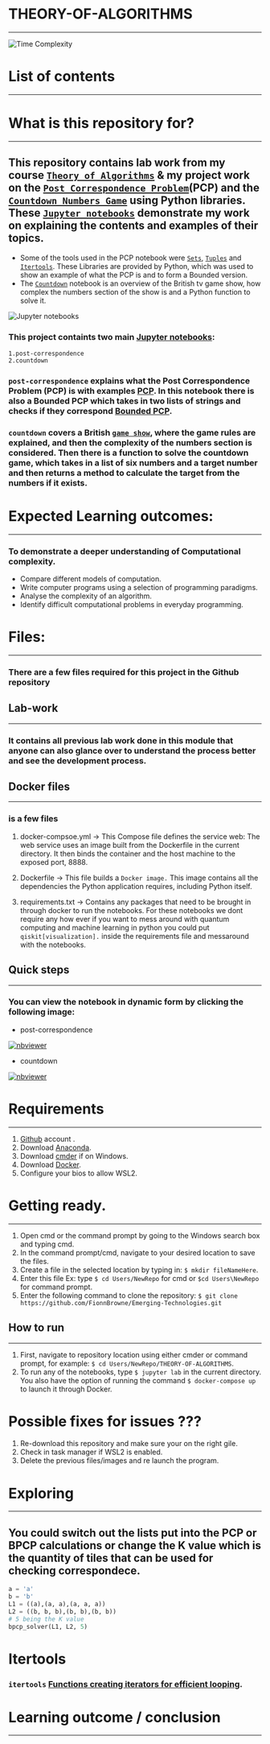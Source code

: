 # THEORY-OF-ALGORITHMS
***
![Time Complexity](https://upload.wikimedia.org/wikipedia/commons/thumb/6/6e/Complexity_subsets_pspace.svg/1920px-Complexity_subsets_pspace.svg.png)

# List of contents
***

# What is this repository for?
***
## This repository contains lab work from my course [`Theory of Algorithms`](https://learnonline.gmit.ie/course/view.php?id=5197) & my project work on the [`Post Correspondence Problem`](https://github.com/FionnBrowne/THEORY-OF-ALGORITHMS/blob/main/post-correspondence.ipynb)(PCP) and the [`Countdown Numbers Game`](https://github.com/FionnBrowne/THEORY-OF-ALGORITHMS/blob/main/countdown.ipynb) using Python libraries. These [`Jupyter notebooks`](https://jupyter.org/) demonstrate my work on explaining the contents and examples of their topics.
- Some of the tools used in the PCP notebook were [`Sets`](https://docs.python.org/3/tutorial/datastructures.html#sets), [`Tuples`](https://docs.python.org/3/tutorial/datastructures.html#tuples-and-sequences) and [`Itertools`](https://realpython.com/python-itertools/). These Libraries are provided by Python, which was used to show an example of what the PCP is and to form a Bounded version.
- The [`Countdown`](https://github.com/FionnBrowne/THEORY-OF-ALGORITHMS/blob/main/countdown.ipynb) notebook is an overview of the British tv game show, how complex the numbers section of the show is and a Python function to solve it.

![Jupyter notebooks](https://upload.wikimedia.org/wikipedia/commons/thumb/3/38/Jupyter_logo.svg/414px-Jupyter_logo.svg.png)

### This project containts two main [Jupyter notebooks](https://jupyter.org/):
    1.post-correspondence
    2.countdown

### `post-correspondence` explains what the Post Correspondence Problem (PCP) is with examples [PCP](https://en.wikipedia.org/wiki/Post_correspondence_problem#:~:text=One%20of%20the%20most%20important,the%20problem%20is%20NP%2Dcomplete.). In this notebook there is also a Bounded PCP which takes in two lists of strings and checks if they correspond [Bounded PCP](https://cs.stackexchange.com/questions/2783/a-polynomial-reduction-from-any-np-complete-problem-to-bounded-pcp).

### `countdown` covers a British [`game show`](https://en.wikipedia.org/wiki/Countdown_(game_show)), where the game rules are explained, and then the complexity of the numbers section is considered. Then there is a function to solve the countdown game, which takes in a list of six numbers and a target number and then returns a method to calculate the target from the numbers if it exists.

# Expected Learning outcomes:
***
### To demonstrate a deeper understanding of Computational complexity.
- Compare different models of computation.
- Write computer programs using a selection of programming paradigms.
- Analyse the complexity of an algorithm.
- Identify difficult computational problems in everyday programming.

# Files:
***
### There are a few files required for this project in the Github repository

## Lab-work
***
### It contains all previous lab work done in this module that anyone can also glance over to understand the process better and see the development process.

## Docker files 
***
### is a few files 
1. docker-compsoe.yml -> This Compose file defines the service web: The web service uses an image built from the Dockerfile in the current directory. It then binds the container and the host machine to the exposed port, 8888.

2. Dockerfile -> This file builds a `Docker image.` This image contains all the dependencies the Python application requires, including Python itself.

3. requirements.txt -> Contains any packages that need to be brought in through docker to run the notebooks. For these notebooks we dont require any how ever if you want to mess around with quantum computing and machine learning in python you could put `qiskit[visualization].` inside the requirements file and messaround with the notebooks.

## Quick steps
***
### You can view the notebook in dynamic form by clicking the following image:
- post-correspondence

[![nbviewer](https://raw.githubusercontent.com/jupyter/design/master/logos/Badges/nbviewer_badge.svg)](https://github.com/FionnBrowne/THEORY-OF-ALGORITHMS/blob/main/countdown.ipynb)
- countdown

[![nbviewer](https://raw.githubusercontent.com/jupyter/design/master/logos/Badges/nbviewer_badge.svg)](https://github.com/FionnBrowne/THEORY-OF-ALGORITHMS/blob/main/post-correspondence.ipynb)

# Requirements
***
1. [Github](https://github.com/) account .
2. Download [Anaconda](https://docs.anaconda.com/anaconda/install/index.html).
3. Download [cmder](https://cmder.net/) if on Windows.
4. Download [Docker](https://docs.docker.com/get-docker/).
5. Configure your bios to allow WSL2.

# Getting ready.
***
1. Open cmd or the command prompt by going to the Windows search box and typing cmd.
2. In the command prompt/cmd, navigate to your desired location to save the files.
3. Create a file in the selected location by typing in: `$ mkdir fileNameHere`. 
4. Enter this file Ex: type `$ cd Users/NewRepo` for cmd or `$cd Users\NewRepo` for command prompt.
5. Enter the following command to clone the repository: `$ git clone https://github.com/FionnBrowne/Emerging-Technologies.git`

## How to run
***
1. First, navigate to repository location using either cmder or command prompt, for example: `$ cd Users/NewRepo/THEORY-OF-ALGORITHMS`.
2. To run any of the notebooks, type `$ jupyter lab` in the current directory. You also have the option of running the command `$ docker-compose up` to launch it through Docker.

# Possible fixes for issues ???
1. Re-download this repository and make sure your on the right gile.
2. Check in task manager if WSL2 is enabled.
3. Delete the previous files/images and re launch the program.

# Exploring
***
## You could switch out the lists put into the PCP or BPCP calculations or change the K value which is the quantity of tiles that can be used for checking correspondece.

```python
a = 'a'
b = 'b'
L1 = ((a),(a, a),(a, a, a))
L2 = ((b, b, b),(b, b),(b, b))
# 5 being the K value
bpcp_solver(L1, L2, 5) 
```
# Itertools
### `itertools`  [Functions creating iterators for efficient looping](https://docs.python.org/3/library/itertools.html#module-itertools). 

# Learning outcome / conclusion
***



